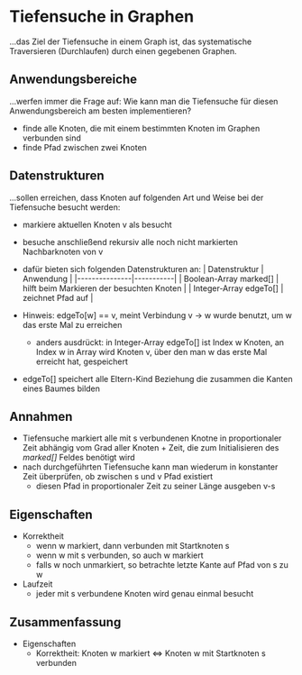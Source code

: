 # Tiefensuche in Graphen

...das Ziel der Tiefensuche in einem Graph ist, das systematische Traversieren (Durchlaufen) durch einen gegebenen Graphen.

## Anwendungsbereiche

...werfen immer die Frage auf: Wie kann man die Tiefensuche für diesen Anwendungsbereich am besten implementieren?

- finde alle Knoten, die mit einem bestimmten Knoten im Graphen verbunden sind
- finde Pfad zwischen zwei Knoten

## Datenstrukturen

...sollen erreichen, dass Knoten auf folgenden Art und Weise bei der Tiefensuche besucht werden:

- markiere aktuellen Knoten v als besucht
- besuche anschließend rekursiv alle noch nicht markierten Nachbarknoten von v

- dafür bieten sich folgenden Datenstrukturen an:
| Datenstruktur | Anwendung |
|---------------|-----------|
| Boolean-Array marked[] | hilft beim Markieren der besuchten Knoten |
| Integer-Array edgeTo[] | zeichnet Pfad auf                         |

- Hinweis: edgeTo[w] == v, meint Verbindung v -> w wurde benutzt, um w das erste Mal zu erreichen
  - anders ausdrückt: in Integer-Array edgeTo[] ist Index w Knoten, an Index w in Array wird Knoten v, über den man w das erste Mal erreicht hat, gespeichert
- edgeTo[] speichert alle Eltern-Kind Beziehung die zusammen die Kanten eines Baumes bilden

## Annahmen

- Tiefensuche markiert alle mit s verbundenen Knotne in proportionaler Zeit abhängig vom Grad aller Knoten + Zeit, die zum Initialisieren des _marked[]_ Feldes benötigt wird
- nach durchgeführten Tiefensuche kann man wiederum in konstanter Zeit überprüfen, ob zwischen s und v Pfad existiert
  - diesen Pfad in proportionaler Zeit zu seiner Länge ausgeben v-s

## Eigenschaften

- Korrektheit
  - wenn w markiert, dann verbunden mit Startknoten s
  - wenn w mit s verbunden, so auch w markiert
  - falls w noch unmarkiert, so betrachte letzte Kante auf Pfad von s zu w
- Laufzeit
  - jeder mit s verbundene Knoten wird genau einmal besucht

## Zusammenfassung

- Eigenschaften
  - Korrektheit: Knoten w markiert <=> Knoten w mit Startknoten s verbunden
